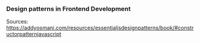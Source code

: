 ### Design patterns in Frontend Development 

Sources: 
https://addyosmani.com/resources/essentialjsdesignpatterns/book/#constructorpatternjavascript

